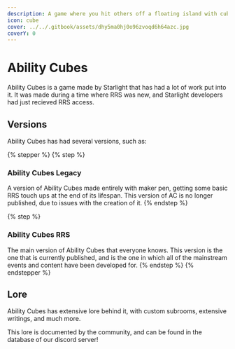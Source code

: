 ```yaml
---
description: A game where you hit others off a floating island with cubes!
icon: cube
cover: ../../.gitbook/assets/dhy5ma0hj0o96zvoqd6h64azc.jpg
coverY: 0
---
```


# Ability Cubes

Ability Cubes is a game made by Starlight that has had a lot of work put into it. It was made during a time where RRS was new, and Starlight developers had just recieved RRS access.



## Versions

Ability Cubes has had several versions, such as:

{% stepper %}
{% step %}
### Ability Cubes Legacy

A version of Ability Cubes made entirely with maker pen, getting some basic RRS touch ups at the end of its lifespan. This version of AC is no longer published, due to issues with the creation of it.
{% endstep %}

{% step %}
### Ability Cubes RRS

The main version of Ability Cubes that everyone knows. This version is the one that is currently published, and is the one in which all of the mainstream events and content have been developed for.
{% endstep %}
{% endstepper %}



## Lore

Ability Cubes has extensive lore behind it, with custom subrooms, extensive writings, and much more.

This lore is documented by the community, and can be found in the database of our discord server!
